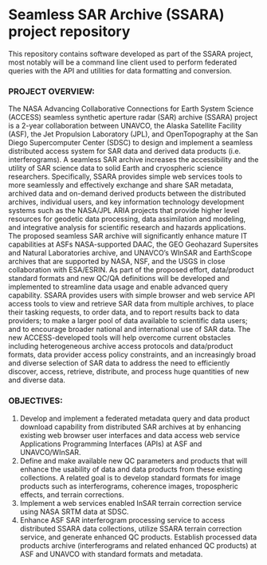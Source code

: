 Seamless SAR Archive (SSARA) project repository
=====

This repository contains software developed as part of the SSARA project, most notably will be a command line client used to perform federated queries with the API and utilities for data formatting and conversion.

### PROJECT OVERVIEW:
The NASA Advancing Collaborative Connections for Earth System Science (ACCESS) seamless synthetic aperture radar (SAR) archive (SSARA) project is a 2-year collaboration between UNAVCO, the Alaska Satellite Facility (ASF), the Jet Propulsion Laboratory (JPL), and OpenTopography at the San Diego Supercomputer Center (SDSC) to design and implement a seamless distributed access system for SAR data and derived data products (i.e. interferograms).  A seamless SAR archive increases the accessibility and the utility of SAR science data to solid Earth and cryospheric science researchers. Specifically, SSARA provides simple web services tools to more seamlessly and effectively exchange and share SAR metadata, archived data and on-demand derived products between the distributed archives, individual users, and key information technology development systems such as the NASA/JPL ARIA projects that provide higher level resources for geodetic data processing, data assimilation and modeling, and integrative analysis for scientific research and hazards applications. The proposed seamless SAR archive will significantly enhance mature IT capabilities at ASFs NASA-supported DAAC, the GEO Geohazard Supersites and Natural Laboratories archive, and UNAVCO’s WInSAR and EarthScope archives that are supported by NASA, NSF, and the USGS in close collaboration with ESA/ESRIN. As part of the proposed effort, data/product standard formats and new QC/QA definitions will be developed and implemented to streamline data usage and enable advanced query capability. SSARA provides users with simple browser and web service API access tools to view and retrieve SAR data from multiple archives, to place their tasking requests, to order data, and to report results back to data providers; to make a larger pool of data available to scientific data users; and to encourage broader national and international use of SAR data. The new ACCESS-developed tools will help overcome current obstacles including heterogeneous archive access protocols and data/product formats, data provider access policy constraints, and an increasingly broad and diverse selection of SAR data to address the need to efficiently discover, access, retrieve, distribute, and process huge quantities of new and diverse data.

### OBJECTIVES:
1. Develop and implement a federated metadata query and data product download capability from distributed SAR archives at by enhancing existing web browser user interfaces and data access web service Applications Programming Interfaces (APIs) at ASF and UNAVCO/WInSAR.
2. Define and make available new QC parameters and products that will enhance the usability of data and data products from these existing collections. A related goal is to develop standard formats for image products such as interferograms, coherence images, tropospheric effects, and terrain corrections.
3. Implement a web services enabled InSAR terrain correction service using NASA SRTM data at SDSC.
4. Enhance ASF SAR interferogram processing service to access distributed SSARA data collections, utilize SSARA terrain correction service, and generate enhanced QC products. Establish processed data products archive (interferograms and related enhanced QC products) at ASF and UNAVCO with standard formats and metadata.
